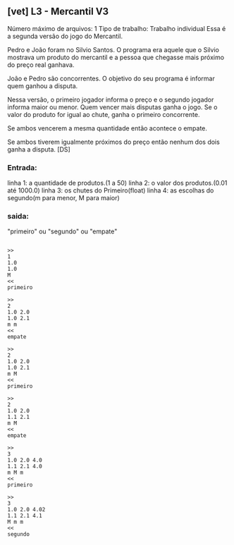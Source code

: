 ## [vet] L3 - Mercantil V3
 Número máximo de arquivos: 1
Tipo de trabalho:  Trabalho individual
Essa é a segunda versão do jogo do Mercantil.

Pedro e João foram no Silvio Santos. O programa era aquele
que o Silvio mostrava um produto do mercantil e a pessoa
que chegasse mais próximo do preço real ganhava.

João e Pedro são concorrentes.
O objetivo do seu programa é informar quem ganhou a disputa.

Nessa versão, o primeiro jogador informa o preço e o segundo
jogador informa maior ou menor.
Quem vencer mais disputas ganha o jogo.
Se o valor do produto for igual ao chute, ganha o primeiro
concorrente.

Se ambos vencerem a mesma quantidade então acontece o empate.

Se ambos tiverem igualmente próximos do preço então nenhum
dos dois ganha a disputa.
[DS]

### Entrada:
linha 1: a quantidade de produtos.(1 a 50)
linha 2: o valor dos produtos.(0.01 até 1000.0)
linha 3: os chutes do Primeiro(float)
linha 4: as escolhas do segundo(m para menor, M para maior)
### saida:
"primeiro" ou "segundo" ou "empate"
```

>>
1
1.0
1.0
M
<<
primeiro

>>
2
1.0 2.0
1.0 2.1
m m
<<
empate

>>
2
1.0 2.0
1.0 2.1
m M
<<
primeiro

>>
2
1.0 2.0
1.1 2.1
m M
<<
empate

>>
3
1.0 2.0 4.0
1.1 2.1 4.0
m M m
<<
primeiro

>>
3
1.0 2.0 4.02
1.1 2.1 4.1
M m m
<<
segundo
